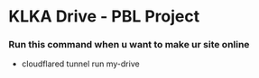 # KLKA Drive - PBL Project

### Run this command when u want to make ur site online
- cloudflared tunnel run my-drive
